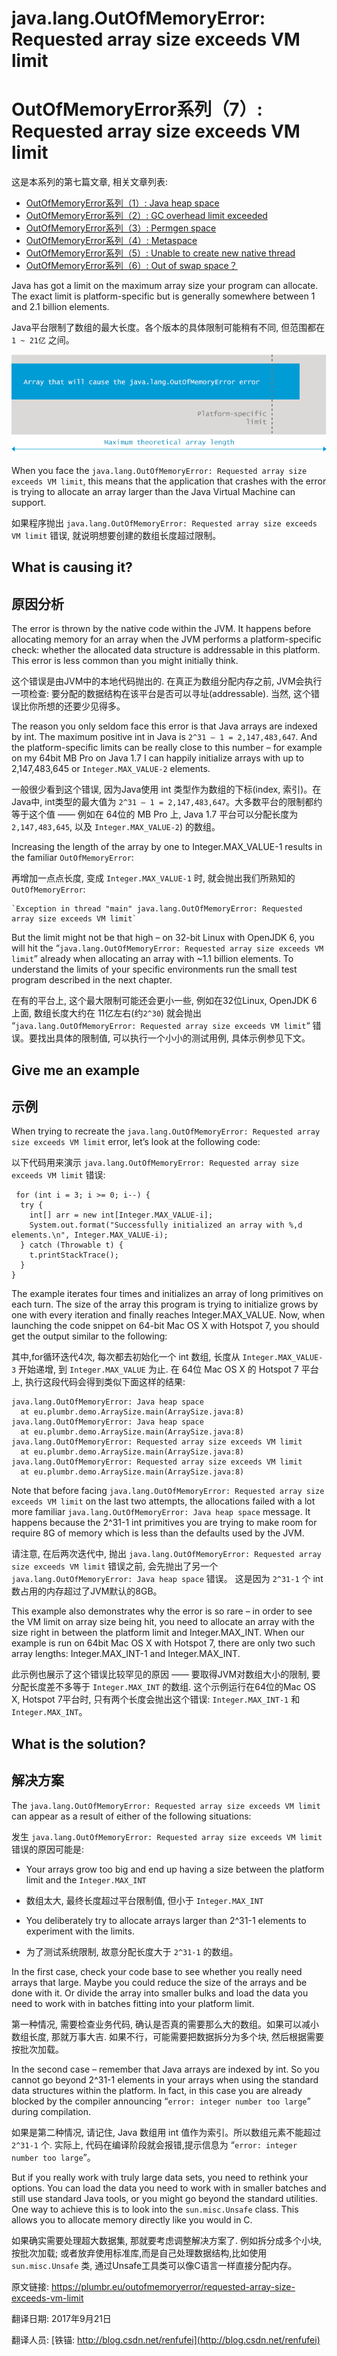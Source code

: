 # java.lang.OutOfMemoryError: Requested array size exceeds VM limit

# OutOfMemoryError系列（7）: Requested array size exceeds VM limit



这是本系列的第七篇文章, 相关文章列表:

- [OutOfMemoryError系列（1）: Java heap space](http://blog.csdn.net/renfufei/article/details/76350794)
- [OutOfMemoryError系列（2）: GC overhead limit exceeded](http://blog.csdn.net/renfufei/article/details/77585294)
- [OutOfMemoryError系列（3）: Permgen space](http://blog.csdn.net/renfufei/article/details/77994177)
- [OutOfMemoryError系列（4）: Metaspace](http://blog.csdn.net/renfufei/article/details/78061354)
- [OutOfMemoryError系列（5）: Unable to create new native thread](http://blog.csdn.net/renfufei/article/details/78088553)
- [OutOfMemoryError系列（6）: Out of swap space？](http://blog.csdn.net/renfufei/article/details/78136638)



Java has got a limit on the maximum array size your program can allocate. The exact limit is platform-specific but is generally somewhere between 1 and 2.1 billion elements.

Java平台限制了数组的最大长度。各个版本的具体限制可能稍有不同, 但范围都在 `1 ~ 21亿` 之间。


![outofmemoryerror](./07_01_array-size-exceeds-vm-limit.png)



When you face the `java.lang.OutOfMemoryError: Requested array size exceeds VM limit`, this means that the application that crashes with the error is trying to allocate an array larger than the Java Virtual Machine can support.

如果程序抛出 `java.lang.OutOfMemoryError: Requested array size exceeds VM limit` 错误, 就说明想要创建的数组长度超过限制。

## What is causing it?

## 原因分析

The error is thrown by the native code within the JVM. It happens before allocating memory for an array when the JVM performs a platform-specific check: whether the allocated data structure is addressable in this platform. This error is less common than you might initially think.

这个错误是由JVM中的本地代码抛出的. 在真正为数组分配内存之前, JVM会执行一项检查: 要分配的数据结构在该平台是否可以寻址(addressable). 当然, 这个错误比你所想的还要少见得多。

The reason you only seldom face this error is that Java arrays are indexed by int. The maximum positive int in Java is `2^31 – 1 = 2,147,483,647`. And the platform-specific limits can be really close to this number – for example on my 64bit MB Pro on Java 1.7 I can happily initialize arrays with up to 2,147,483,645 or `Integer.MAX_VALUE-2` elements.

一般很少看到这个错误, 因为Java使用 int 类型作为数组的下标(index, 索引)。在Java中, int类型的最大值为 `2^31 – 1 = 2,147,483,647`。大多数平台的限制都约等于这个值 —— 例如在 64位的 MB Pro 上, Java 1.7 平台可以分配长度为 `2,147,483,645`, 以及 `Integer.MAX_VALUE-2`) 的数组。

Increasing the length of the array by one to Integer.MAX_VALUE-1 results in the familiar `OutOfMemoryError`:

再增加一点点长度, 变成 `Integer.MAX_VALUE-1` 时, 就会抛出我们所熟知的 `OutOfMemoryError`:

```
`Exception in thread "main" java.lang.OutOfMemoryError: Requested array size exceeds VM limit`
```



But the limit might not be that high – on 32-bit Linux with OpenJDK 6, you will hit the “`java.lang.OutOfMemoryError: Requested array size exceeds VM limit`” already when allocating an array with ~1.1 billion elements. To understand the limits of your specific environments run the small test program described in the next chapter.

在有的平台上, 这个最大限制可能还会更小一些, 例如在32位Linux, OpenJDK 6 上面, 数组长度大约在 11亿左右(约`2^30`) 就会抛出 “`java.lang.OutOfMemoryError: Requested array size exceeds VM limit`“ 错误。要找出具体的限制值, 可以执行一个小小的测试用例, 具体示例参见下文。

## Give me an example

## 示例

When trying to recreate the `java.lang.OutOfMemoryError: Requested array size exceeds VM limit` error, let’s look at the following code:

以下代码用来演示 `java.lang.OutOfMemoryError: Requested array size exceeds VM limit` 错误:

```
 for (int i = 3; i >= 0; i--) {
  try {
    int[] arr = new int[Integer.MAX_VALUE-i];
    System.out.format("Successfully initialized an array with %,d elements.\n", Integer.MAX_VALUE-i);
  } catch (Throwable t) {
    t.printStackTrace();
  }
}

```



The example iterates four times and initializes an array of long primitives on each turn. The size of the array this program is trying to initialize grows by one with every iteration and finally reaches Integer.MAX_VALUE. Now, when launching the code snippet on 64-bit Mac OS X with Hotspot 7, you should get the output similar to the following:

其中,for循环迭代4次, 每次都去初始化一个 int 数组, 长度从 `Integer.MAX_VALUE-3` 开始递增, 到 `Integer.MAX_VALUE` 为止. 在 64位 Mac OS X 的 Hotspot 7 平台上, 执行这段代码会得到类似下面这样的结果:

```
java.lang.OutOfMemoryError: Java heap space
  at eu.plumbr.demo.ArraySize.main(ArraySize.java:8)
java.lang.OutOfMemoryError: Java heap space
  at eu.plumbr.demo.ArraySize.main(ArraySize.java:8)
java.lang.OutOfMemoryError: Requested array size exceeds VM limit
  at eu.plumbr.demo.ArraySize.main(ArraySize.java:8)
java.lang.OutOfMemoryError: Requested array size exceeds VM limit
  at eu.plumbr.demo.ArraySize.main(ArraySize.java:8)
```



Note that before facing `java.lang.OutOfMemoryError: Requested array size exceeds VM limit` on the last two attempts, the allocations failed with a lot more familiar `java.lang.OutOfMemoryError: Java heap space` message. It happens because the 2^31-1 int primitives you are trying to make room for require 8G of memory which is less than the defaults used by the JVM.

请注意, 在后两次迭代中, 抛出 `java.lang.OutOfMemoryError: Requested array size exceeds VM limit` 错误之前, 会先抛出了另一个 `java.lang.OutOfMemoryError: Java heap space` 错误。 这是因为 `2^31-1` 个 int 数占用的内存超过了JVM默认的8GB。

This example also demonstrates why the error is so rare – in order to see the VM limit on array size being hit, you need to allocate an array with the size right in between the platform limit and Integer.MAX_INT. When our example is run on 64bit Mac OS X with Hotspot 7, there are only two such array lengths: Integer.MAX_INT-1 and Integer.MAX_INT.

此示例也展示了这个错误比较罕见的原因 —— 要取得JVM对数组大小的限制, 要分配长度差不多等于 `Integer.MAX_INT` 的数组. 这个示例运行在64位的Mac OS X, Hotspot 7平台时, 只有两个长度会抛出这个错误: `Integer.MAX_INT-1` 和 `Integer.MAX_INT`。

## What is the solution?

## 解决方案

The `java.lang.OutOfMemoryError: Requested array size exceeds VM limit` can appear as a result of either of the following situations:

发生 `java.lang.OutOfMemoryError: Requested array size exceeds VM limit` 错误的原因可能是:

*   Your arrays grow too big and end up having a size between the platform limit and the `Integer.MAX_INT`

*   数组太大, 最终长度超过平台限制值, 但小于 `Integer.MAX_INT` 

*   You deliberately try to allocate arrays larger than 2^31-1 elements to experiment with the limits.

*   为了测试系统限制, 故意分配长度大于 `2^31-1` 的数组。

In the first case, check your code base to see whether you really need arrays that large. Maybe you could reduce the size of the arrays and be done with it. Or divide the array into smaller bulks and load the data you need to work with in batches fitting into your platform limit.

第一种情况, 需要检查业务代码, 确认是否真的需要那么大的数组。如果可以减小数组长度, 那就万事大吉. 如果不行，可能需要把数据拆分为多个块, 然后根据需要按批次加载。

In the second case – remember that Java arrays are indexed by int. So you cannot go beyond 2^31-1 elements in your arrays when using the standard data structures within the platform. In fact, in this case you are already blocked by the compiler announcing “`error: integer number too large`” during compilation.

如果是第二种情况, 请记住, Java 数组用 int 值作为索引。所以数组元素不能超过 ` 2^31-1 ` 个. 实际上, 代码在编译阶段就会报错,提示信息为 “`error: integer number too large`”。

But if you really work with truly large data sets, you need to rethink your options. You can load the data you need to work with in smaller batches and still use standard Java tools, or you might go beyond the standard utilities. One way to achieve this is to look into the `sun.misc.Unsafe` class. This allows you to allocate memory directly like you would in C.

如果确实需要处理超大数据集, 那就要考虑调整解决方案了. 例如拆分成多个小块,按批次加载; 或者放弃使用标准库,而是自己处理数据结构,比如使用 `sun.misc.Unsafe` 类, 通过Unsafe工具类可以像C语言一样直接分配内存。



原文链接: <https://plumbr.eu/outofmemoryerror/requested-array-size-exceeds-vm-limit>

翻译日期: 2017年9月21日

翻译人员: [铁锚: http://blog.csdn.net/renfufei](http://blog.csdn.net/renfufei)

